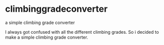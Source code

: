 # climbinggradeconverter
a simple climbing grade converter

I always got confused with all the different climbing grades. So i decided to make a simple climbing grade converter.
